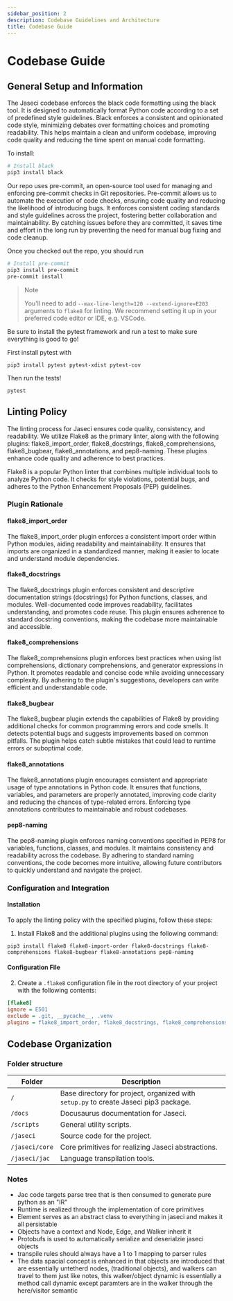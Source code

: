 ```yaml
---
sidebar_position: 2
description: Codebase Guidelines and Architecture
title: Codebase Guide
---
```


# Codebase Guide

## General Setup and Information

The Jaseci codebase enforces the black code formatting using the black tool. It is designed to automatically format Python code according to a set of predefined style guidelines. Black enforces a consistent and opinionated code style, minimizing debates over formatting choices and promoting readability. This helps maintain a clean and uniform codebase, improving code quality and reducing the time spent on manual code formatting.

To install:
```bash
# Install black
pip3 install black
```

Our repo uses pre-commit, an open-source tool used for managing and enforcing pre-commit checks in Git repositories. Pre-commit allows us to automate the execution of code checks, ensuring code quality and reducing the likelihood of introducing bugs. It enforces consistent coding standards and style guidelines across the project, fostering better collaboration and maintainability. By catching issues before they are committed, it saves time and effort in the long run by preventing the need for manual bug fixing and code cleanup.

Once you checked out the repo, you should run
```bash
# Install pre-commit
pip3 install pre-commit
pre-commit install
```

> Note
>
> You'll need to add `--max-line-length=120 --extend-ignore=E203` arguments to `flake8` for linting. We recommend setting it up in your preferred code editor or IDE, e.g. VSCode.

Be sure to install the pytest framework and run a test to make sure everything is good to go!

First install pytest with
```shell
pip3 install pytest pytest-xdist pytest-cov
```

Then run the tests!
```shell
pytest
```

## Linting Policy

The linting process for Jaseci ensures code quality, consistency, and readability. We utilize Flake8 as the primary linter, along with the following plugins: flake8_import_order, flake8_docstrings, flake8_comprehensions, flake8_bugbear, flake8_annotations, and pep8-naming. These plugins enhance code quality and adherence to best practices.

Flake8 is a popular Python linter that combines multiple individual tools to analyze Python code. It checks for style violations, potential bugs, and adheres to the Python Enhancement Proposals (PEP) guidelines.

### Plugin Rationale

#### flake8_import_order
The flake8_import_order plugin enforces a consistent import order within Python modules, aiding readability and maintainability. It ensures that imports are organized in a standardized manner, making it easier to locate and understand module dependencies.

#### flake8_docstrings
The flake8_docstrings plugin enforces consistent and descriptive documentation strings (docstrings) for Python functions, classes, and modules. Well-documented code improves readability, facilitates understanding, and promotes code reuse. This plugin ensures adherence to standard docstring conventions, making the codebase more maintainable and accessible.

#### flake8_comprehensions
The flake8_comprehensions plugin enforces best practices when using list comprehensions, dictionary comprehensions, and generator expressions in Python. It promotes readable and concise code while avoiding unnecessary complexity. By adhering to the plugin's suggestions, developers can write efficient and understandable code.

#### flake8_bugbear
The flake8_bugbear plugin extends the capabilities of Flake8 by providing additional checks for common programming errors and code smells. It detects potential bugs and suggests improvements based on common pitfalls. The plugin helps catch subtle mistakes that could lead to runtime errors or suboptimal code.

#### flake8_annotations
The flake8_annotations plugin encourages consistent and appropriate usage of type annotations in Python code. It ensures that functions, variables, and parameters are properly annotated, improving code clarity and reducing the chances of type-related errors. Enforcing type annotations contributes to maintainable and robust codebases.

#### pep8-naming
The pep8-naming plugin enforces naming conventions specified in PEP8 for variables, functions, classes, and modules. It maintains consistency and readability across the codebase. By adhering to standard naming conventions, the code becomes more intuitive, allowing future contributors to quickly understand and navigate the project.

### Configuration and Integration

#### Installation
To apply the linting policy with the specified plugins, follow these steps:

1. Install Flake8 and the additional plugins using the following command:
```shell
pip3 install flake8 flake8-import-order flake8-docstrings flake8-comprehensions flake8-bugbear flake8-annotations pep8-naming
```

#### Configuration File
2. Create a `.flake8` configuration file in the root directory of your project with the following contents:
```ini
[flake8]
ignore = E501
exclude = .git, __pycache__, .venv
plugins = flake8_import_order, flake8_docstrings, flake8_comprehensions, flake8_bugbear, flake8_annotations, pep8-naming
```

## Codebase Organization

### Folder structure
| Folder                   | Description                                     |
|--------------------------|-------------------------------------------------|
| `/`                      | Base directory for project, organized with `setup.py` to create Jaseci pip3 package. |
| `/docs`                  | Docusaurus documentation for Jaseci.            |
| `/scripts`               | General utility scripts.                        |
| `/jaseci`                | Source code for the project.                     |
| `/jaseci/core`           | Core primitives for realizing Jaseci abstractions. |
| `/jaseci/jac`            | Language transpilation tools.                   |


### Notes

- Jac code targets parse tree that is then consumed to generate pure python as an "IR"
- Runtime is realized through the implementation of core primitives
- Element serves as an abstract class to everything in jaseci and makes it all persistable
- Objects have a context and Node, Edge, and Walker inherit it
- Protobufs is used to automatically serialize and deserialzie jaseci objects
- transpile rules should always have a 1 to 1 mapping to parser rules
- The data spacial concept is enhanced in that objects are introduced that are essentially untetherd nodes, (traditional objects), and walkers can travel to them just like notes, this walker/object dynamic is essentially a method call dynamic except paramters are in the walker through the here/visitor semantic
